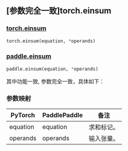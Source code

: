 ## [参数完全一致]torch.einsum

### [torch.einsum](https://pytorch.org/docs/stable/generated/torch.einsum.html#torch.einsum)

```python
torch.einsum(equation, *operands)
```

### [paddle.einsum](https://www.paddlepaddle.org.cn/documentation/docs/zh/api/paddle/einsum_cn.html)

```python
paddle.einsum(equation, *operands)
```

其中功能一致, 参数完全一致，具体如下：

### 参数映射

| PyTorch  | PaddlePaddle | 备注       |
| -------- | ------------ | ---------- |
| equation | equation     | 求和标记。 |
| operands | operands     | 输入张量。 |
